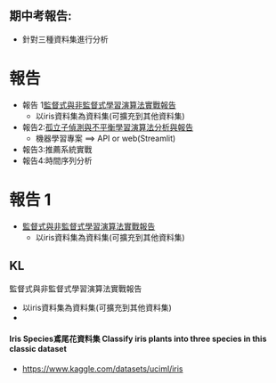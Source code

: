 ## 期中考報告:
- 針對三種資料集進行分析


# 報告 
- 報告 1[監督式與非監督式學習演算法實戰報告](iris.md)
  - 以iris資料集為資料集(可擴充到其他資料集)
- 報告2:[孤立子偵測與不平衡學習演算法分析與報告](Outliear.md)
  - 機器學習專案 ==> API or web(Streamlit) 
- 報告3:推薦系統實戰
- 報告4:時間序列分析


# 報告 1 
- [監督式與非監督式學習演算法實戰報告](iris.md)
  - 以iris資料集為資料集(可擴充到其他資料集)



## KL 

監督式與非監督式學習演算法實戰報告
- 以iris資料集為資料集(可擴充到其他資料集)
- 
#### Iris Species鳶尾花資料集 Classify iris plants into three species in this classic dataset
- https://www.kaggle.com/datasets/uciml/iris



